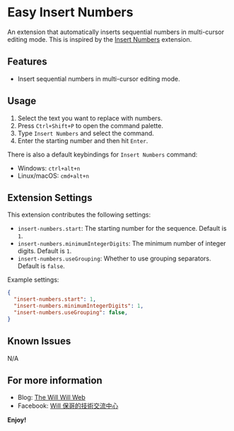 # Easy Insert Numbers

An extension that automatically inserts sequential numbers in multi-cursor editing mode. This is inspired by the [Insert Numbers](https://marketplace.visualstudio.com/items?itemName=Asuka.insertnumbers) extension.

## Features

- Insert sequential numbers in multi-cursor editing mode.

## Usage

1. Select the text you want to replace with numbers.
2. Press `Ctrl+Shift+P` to open the command palette.
3. Type `Insert Numbers` and select the command.
4. Enter the starting number and then hit `Enter`.

There is also a default keybindings for `Insert Numbers` command:

- Windows: `ctrl+alt+n`
- Linux/macOS: `cmd+alt+n`

## Extension Settings

This extension contributes the following settings:

- `insert-numbers.start`: The starting number for the sequence. Default is `1`.
- `insert-numbers.minimumIntegerDigits`: The minimum number of integer digits. Default is `1`.
- `insert-numbers.useGrouping`: Whether to use grouping separators. Default is `false`.

Example settings:

```json
{
  "insert-numbers.start": 1,
  "insert-numbers.minimumIntegerDigits": 1,
  "insert-numbers.useGrouping": false,
}
```

## Known Issues

N/A

## For more information

- Blog: [The Will Will Web](https://blog.miniasp.com/)
- Facebook: [Will 保哥的技術交流中心](https://www.facebook.com/will.fans/)

**Enjoy!**
